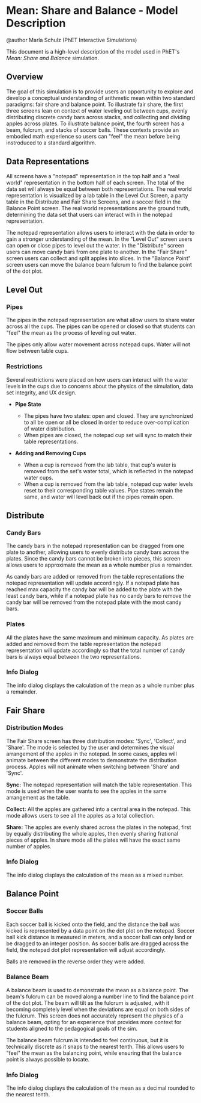 # Mean: Share and Balance - Model Description

@author Marla Schulz (PhET Interactive Simulations)

This document is a high-level description of the model used in PhET's *Mean: Share and Balance* simulation.

## Overview

The goal of this simulation is to provide users an opportunity to explore and develop a conceptual understanding of arithmetic mean
within two standard paradigms: fair share and balance point. To illustrate fair share, the first three screens lean on context of water leveling out 
between cups, evenly distributing discrete candy bars across stacks, and collecting and dividing apples across plates. To illustrate balance point, 
the fourth screen has a beam, fulcrum, and stacks of soccer balls. These contexts provide an embodied math experience so users can "feel" the mean before 
being instroduced to a standard algorithm. 

## Data Representations

All screens have a "notepad" representation in the top half and a "real world" representation in the bottom half of each screen. The total of the data set will always be
equal between both representations. The real world representation is visualized by a lab table in the Level Out Screen,
a party table in the Distribute and Fair Share Screens, and a soccer field in the Balance Point screen. The real world
representations are the ground truth, determining the data set that users can interact with in the notepad
representation.

The notepad representation allows users to interact with the data in order to gain a stronger understanding of the
mean. In the "Level Out" screen users can open or close pipes to level out the water. In the
"Distribute" screen users can move candy bars from one plate to another. In the "Fair Share" screen users can collect
and split apples into slices. In the "Balance Point" screen users can move the balance beam fulcrum to find the balance
point of the dot plot.

## Level Out

### Pipes

The pipes in the notepad representation are what allow users to share water across all the cups. The pipes can be opened
or closed so that students can "feel" the mean as the process of leveling out water.

The pipes only allow water movement across notepad cups. Water will not flow between table cups.

### Restrictions

Several restrictions were placed on how users can interact with the water levels in the cups due to concerns about the
physics of the simulation, data set integrity, and UX design.

- **Pipe State**
  - The pipes have two states: open and closed. They are synchronized to all be open or all be closed in order to reduce over-complication of water distribution.
  - When pipes are closed, the notepad cup set will sync to match their table representations.

- **Adding and Removing Cups**
  - When a cup is removed from the lab table, that cup's water is removed from the set's water total, which is reflected in the notepad water cups.
  - When a cup is removed from the lab table, notepad cup water levels reset to their corresponding table values. Pipe states remain the same, and water will level back out if the pipes remain open.

## Distribute

### Candy Bars

The candy bars in the notepad representation can be dragged from one plate to another, allowing users to evenly
distribute candy bars across the plates. Since the candy bars cannot be broken into pieces, this screen allows users to 
approximate the mean as a whole number plus a remainder.

As candy bars are added or removed from the table representations the notepad representation will update accordingly. If
a notepad plate has reached max capacity the candy bar will be added to the plate with the least candy bars, while if a
notepad plate has no candy bars to remove the candy bar will be removed from the notepad plate with the most candy bars.

### Plates

All the plates have the same maximum and minimum capacity. As plates are added and removed from the table representation
the notepad representation will update accordingly so that the total number of candy bars is always equal between the
two representations. 

### Info Dialog
The info dialog displays the calculation of the mean as a whole number plus a remainder.

## Fair Share

### Distribution Modes

The Fair Share screen has three distribution modes: 'Sync', 'Collect', and 'Share'. The mode is selected by the user and
determines the visual arrangement of the apples in the notepad. In some cases, apples will animate between the different
modes to demonstrate the distribution process. Apples will not animate when switching between 'Share' and 'Sync'.

**Sync:**
The notepad representation will match the table representation. This mode is used when the user wants to see the apples
in the same arrangement as the table.

**Collect:**
All the apples are gathered into a central area in the notepad. This mode allows users to see all the apples as a total
collection.

**Share:**
The apples are evenly shared across the plates in the notepad, first by equally distributing the whole apples, 
then evenly sharing frational pieces of apples. In share mode all the plates will have the exact
same number of apples.

### Info Dialog
The info dialog displays the calculation of the mean as a mixed number. 

## Balance Point

### Soccer Balls

Each soccer ball is kicked onto the field, and the distance the ball was kicked is represented by a data point on the dot plot on the notepad. 
Soccer ball kick distance is measured in meters, and a soccer ball can only land or be dragged to an
integer position. As soccer balls are dragged across the field, the notepad dot plot representation will adjust accordingly.

Balls are removed in the reverse order they were added. 

### Balance Beam

A balance beam is used to demonstrate the mean as a balance point. The beam's fulcrum can be moved along a number line
to find the balance point of the dot plot. The beam will tilt as the fulcrum is adjusted, with it becoming
completely level when the deviations are equal on both sides of the fulcrum. This screen does not accurately represent the
physics of a balance beam, opting for an experience that provides more context for students aligned to the pedagogical
goals of the sim.

The balance beam fulcrum is intended to feel continuous, but it is technically discrete as it snaps to the nearest tenth. This allows users to
"feel" the mean as the balancing point, while ensuring that the balance point is always possible to locate.

### Info Dialog
The info dialog displays the calculation of the mean as a decimal rounded to the nearest tenth. 
